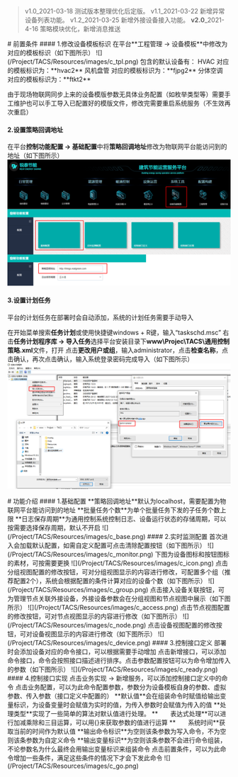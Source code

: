 ﻿> v1.0_2021-03-18 测试版本整理优化后定版。
v1.1_2021-03-22 新增异常设备列表功能。
v1.2_2021-03-25 新增外接设备接入功能。
**v2.0**_2021-4-16 策略模块优化，新增消息推送

<div id="tacs\_config">
# 前置条件
#### 1.修改设备模板标识
在平台**工程管理 -> 设备模板**中修改为对应的模板标识（如下图所示）
![](/Project/TACS/Resources/images/c_tpl.png)
包含的默认设备有：
HVAC 对应的模板标识为：**hvac2**
风机盘管 对应的模板标识为：**fjpg2**
分体空调 对应的模板标识为：**ftkt2**

由于现场物联网同步上来的设备模版参数无具体业务配置（如枚举类型等）需要手工维护也可以手工导入已配置好的模版文件，修改完需要重启系统服务（不生效再次重启）
#### 2.设置策略回调地址
在平台**控制功能配置 -> 基础配置**中将**策略回调地址**修改为物联网平台能访问到的地址（如下图所示）
![](/Project/TACS/Resources/images/c_ip.png)
#### 3.设置计划任务
平台的计划任务在部署时会自动添加，系统的计划任务需要手动导入

在开始菜单搜索**任务计划**或使用快捷键windows + R键，输入“taskschd.msc”
右击**任务计划程序库 -> 导入任务**选择平台安装目录下**www\Projec\TACS\通用控制策略.xml**文件，打开
点击**更改用户或组**，输入administrator，点击**检查名称**，点击确认，再次点击确认，输入系统登录密码完成导入（如下图所示）
![](/Project/TACS/Resources/images/c_plan.png)
</div>
<div id="tacs\_use">
# 功能介绍
#### 1.基础配置
**策略回调地址**默认为localhost，需要配置为物联网平台能访问到的地址
**批量任务个数**为单个批量任务下发的子任务个数上限
**日志保存周期**为通用控制系统控制日志、设备运行状态的存储周期，可以按需要选择保存周期，默认不开启
![](/Project/TACS/Resources/images/c_base.png)
#### 2.实时监测配置
首次进入会加载默认配置，如需自定义配置可点击清除配置按钮（如下图所示）
![](/Project/TACS/Resources/images/c_monitor.png)
下图为设备图标和按钮图标的素材，可按需要更换
![](/Project/TACS/Resources/images/c_icon.png)
点击分组视图配置的修改按钮，可对分组视图显示的内容进行修改，可配置多个组（推荐配置2个），系统会根据配置的条件计算对应的设备个数（如下图所示）
![](/Project/TACS/Resources/images/c_group.png)
点击接入设备关联按钮，可为管理节点关联外接设备，外接设备参数会在分组视图和节点视图中展示（如下图所示）
![](/Project/TACS/Resources/images/c_access.png)
点击节点视图配置的修改按钮，可对节点视图显示的内容进行修改（如下图所示）
![](/Project/TACS/Resources/images/c_node.png)
点击设备视图配置的修改按钮，可对设备视图显示的内容进行修改（如下图所示）
![](/Project/TACS/Resources/images/c_device.png)
#### 3.控制接口定义
部署时会添加设备对应的命令接口，可以根据需要手动增加
点击新增接口，可以添加命令接口，命令会按照接口描述进行排序。点击参数配置按钮可以为命令增加传入的参数（如下图所示）
![](/Project/TACS/Resources/images/c_ready.png)
#### 4.控制接口实现
点击业务实现 -> 新增服务，可以添加控制接口定义中的命令
点击业务配置，可以为此命令配置参数，参数分为设备模板自身的参数、虚拟参数、传入参数（接口定义中配置的）
**默认值**会在组装命令时赋值给输出变量标识，为设备变量时会赋值为实时的值，为传入参数时会赋值为传入的值
**处理类型**实现了一些简单的算法对默认值进行处理。
**　　表达式处理**可以进行加减乘除和三目运算，可以用{}来获取参数的值进行运算
**　　系统时间**获取当前的时间作为默认值
**输出命令标识**为空则该条参数为写入命令，不为空则该条参数为自定义命令
**输出变量标识**为空则该条参数不会进行命令组装，不论参数名为什么最终会用输出变量标识来组装命令
点击前置条件，可以为此命令增加一些条件，满足这些条件的情况下才会下发此命令
![](/Project/TACS/Resources/images/c_go.png)
</div>
